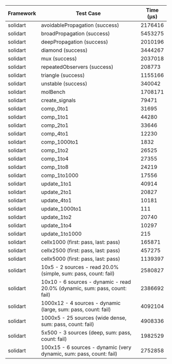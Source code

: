 | Framework | Test Case | Time (μs) |
| --- | --- | --- |
| solidart | avoidablePropagation (success) | 2176416 |
| solidart | broadPropagation (success) | 5453275 |
| solidart | deepPropagation (success) | 2010196 |
| solidart | diamond (success) | 3444267 |
| solidart | mux (success) | 2037018 |
| solidart | repeatedObservers (success) | 208773 |
| solidart | triangle (success) | 1155166 |
| solidart | unstable (success) | 340042 |
| solidart | molBench | 1708171 |
| solidart | create_signals | 79471 |
| solidart | comp_0to1 | 31695 |
| solidart | comp_1to1 | 44280 |
| solidart | comp_2to1 | 33646 |
| solidart | comp_4to1 | 12230 |
| solidart | comp_1000to1 | 1832 |
| solidart | comp_1to2 | 26525 |
| solidart | comp_1to4 | 27355 |
| solidart | comp_1to8 | 24219 |
| solidart | comp_1to1000 | 17556 |
| solidart | update_1to1 | 40914 |
| solidart | update_2to1 | 20827 |
| solidart | update_4to1 | 10181 |
| solidart | update_1000to1 | 111 |
| solidart | update_1to2 | 20740 |
| solidart | update_1to4 | 10297 |
| solidart | update_1to1000 | 215 |
| solidart | cellx1000 (first: pass, last: pass) | 165871 |
| solidart | cellx2500 (first: pass, last: pass) | 457275 |
| solidart | cellx5000 (first: pass, last: pass) | 1139397 |
| solidart | 10x5 - 2 sources - read 20.0% (simple, sum: pass, count: fail) | 2580827 |
| solidart | 10x10 - 6 sources - dynamic - read 20.0% (dynamic, sum: pass, count: fail) | 2386692 |
| solidart | 1000x12 - 4 sources - dynamic (large, sum: pass, count: fail) | 4092104 |
| solidart | 1000x5 - 25 sources (wide dense, sum: pass, count: fail) | 4908336 |
| solidart | 5x500 - 3 sources (deep, sum: pass, count: fail) | 1982529 |
| solidart | 100x15 - 6 sources - dynamic (very dynamic, sum: pass, count: fail) | 2752858 |
